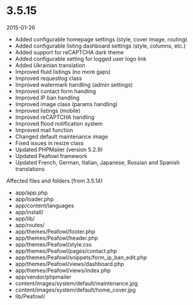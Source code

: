 # 3.5.15

2015-01-26

- Added configurable homepage settings (style, cover image, routing)
- Added configurable listing dashboard settings (style, columns, etc.)
- Added support for reCAPTCHA dark theme
- Added configurable setting for logged user logo link
- Added Ukrainian translation
- Improved fluid listings (no more gaps)
- Improved requestlog class
- Improved watermark handling (admin settings)
- Improved contact form handling
- Improved IP ban handling
- Improved image class (params handling)
- Improved listings (mobile)
- Improved reCAPTCHA handling
- Improved flood notification system
- Improved mail function
- Changed default maintenance image
- Fixed issues in resize class
- Updated PHPMailer (version 5.2.9)
- Updated Peafowl framework
- Updated French, German, Italian, Japanese, Russian and Spanish translations

Affected files and folders (from 3.5.14)

- app/app.php
- app/loader.php
- app/content/languages
- app/install/
- app/lib/
- app/routes/
- app/themes/Peafowl/footer.php
- app/themes/Peafowl/header.php
- app/themes/Peafowl/style.css
- app/themes/Peafowl/pages/contact.php
- app/themes/Peafowl/snippets/form_ip_ban_edit.php
- app/themes/Peafowl/views/dashboard.php
- app/themes/Peafowl/views/index.php
- app/vendor/phpmailer
- content/images/system/default/maintenance.jpg
- content/images/system/default/home_cover.jpg
- lib/Peafowl/
